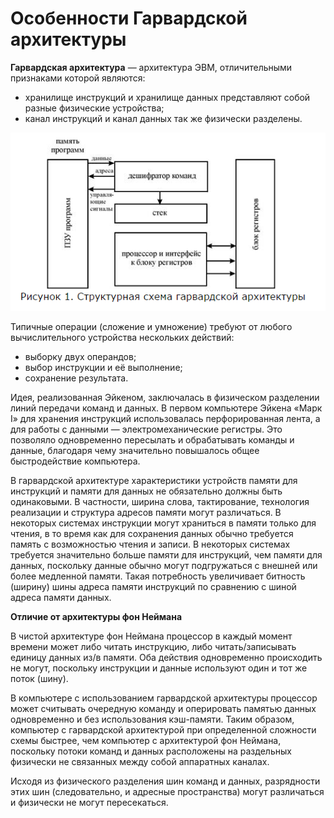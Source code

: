 # Особенности Гарвардской архитектуры
**Гарвардская архитектура** — архитектура ЭВМ, отличительными признаками которой являются:

* хранилище инструкций и хранилище данных представляют собой разные физические устройства;
* канал инструкций и канал данных так же физически разделены.

![Схема гарвардской архитектуры](/resources/imgs\t7_1.PNG)

Типичные операции (сложение и умножение) требуют от любого вычислительного устройства нескольких действий:

* выборку двух операндов;
* выбор инструкции и её выполнение;
* сохранение результата.

Идея, реализованная Эйкеном, заключалась в физическом разделении линий передачи команд и данных. В первом компьютере Эйкена «Марк I» для хранения инструкций использовалась перфорированная лента, а для работы с данными — электромеханические регистры. Это позволяло одновременно пересылать и обрабатывать команды и данные, благодаря чему значительно повышалось общее быстродействие компьютера.

В гарвардской архитектуре характеристики устройств памяти для инструкций и памяти для данных не обязательно должны быть одинаковыми. В частности, ширина слова, тактирование, технология реализации и структура адресов памяти могут различаться. В некоторых системах инструкции могут храниться в памяти только для чтения, в то время как для сохранения данных обычно требуется память с возможностью чтения и записи. В некоторых системах требуется значительно больше памяти для инструкций, чем памяти для данных, поскольку данные обычно могут подгружаться с внешней или более медленной памяти. Такая потребность увеличивает битность (ширину) шины адреса памяти инструкций по сравнению с шиной адреса памяти данных.

**Отличие от архитектуры фон Неймана**

В чистой архитектуре фон Неймана процессор в каждый момент времени может либо читать инструкцию, либо читать/записывать единицу данных из/в памяти. Оба действия одновременно происходить не могут, поскольку инструкции и данные используют один и тот же поток (шину).

В компьютере с использованием гарвардской архитектуры процессор может считывать очередную команду и оперировать памятью данных одновременно и без использования кэш-памяти. Таким образом, компьютер с гарвардской архитектурой при определенной сложности схемы быстрее, чем компьютер с архитектурой фон Неймана, поскольку потоки команд и данных расположены на раздельных физически не связанных между собой аппаратных каналах.

Исходя из физического разделения шин команд и данных, разрядности этих шин (следовательно, и адресные пространства) могут различаться и физически не могут пересекаться.
